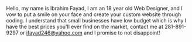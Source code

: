 Hello, my name is Ibrahim Fayad, I am an
18 year old Web Designer, and I vow to
put a smile on your face and create your
custom website through coding. I
understand that small businesses have low
budget which is why I have the best prices
you'll ever find on the market, contact me
at 281-891-9297 or ifayad246@yahoo.com
and I promise to not disappoint!
